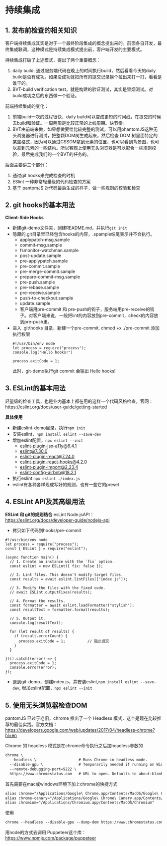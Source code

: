 # 持续集成
## 1. 发布前检查的相关知识

客户端持续集成其实是对于一个最终阶段集成的概念提出来的。前面各自开发，最终集成联调，这种模式是持续集成模式提出前，客户端开发的主要模式。

持续集成打破了上述模式，提出了两个重要概念：
1. daily build: 通过服务端代码在晚上的时间执行build，然后看看今天的daily build是否有成功。如果没成功就把所有的提交记录挨个拉出来打一打，看看是谁干的。
2. BVT-build verification test，就是构建的验证测试，其实是冒烟测试。对build成功之后的东西做一个验证。

前端持续集成的变化：
1. 前端build一次的过程很快，daily build可以变成更短的时间线，在提交的时候去build和验证。一周两周是比较正常的上线周期。快节奏。
2. BVT由前端来做，如果想做要给比较完整的测试，可以用phantomJS这种无头浏览器进行测试，把整颗DOM树生成起来，然后检查 DOM 树里面特定的某些格式，因为可以通过CSSOM拿到元素的位置，也可以看到背景图，也可以拿到元素的一些结构。所以客观上使用无头浏览器是可以配合一些规则校验，最后完成我们的一个BVT的任务的。

后面主要讲三个部分：
1. 通过git hooks来完成检查的时机
2. ESlint 一种非常轻量级的代码检查的方案
3. 基于 pantomJS 对代码最后生成的样子，做一些规则的校验和检查

## 2. git hooks的基本用法


**Client-Side Hooks**
+ 新建git-demo文件夹，创建README.md，并执行`git init`
+ 隐藏的.git目录里已经包含hooks的内容，.spample结尾表示并不会执行。
  - applypatch-msg.sample
  - commit-msg.sample
  - fsmonitor-watchman.sample
  - post-update.sample
  - pre-applypatch.sample
  - pre-commit.sample
  - pre-merge-commit.sample
  - prepare-commit-msg.sample
  - pre-push.sample
  - pre-rebase.sample
  - pre-receive.sample
  - push-to-checkout.sample
  - update.sample
  - 客户端用pre-commit 和 pre-push的钩子，服务端用pre-receive的钩子。对客户端来说，一般把lint的内容放到pre-commit，check的内容放到pre-push里。
+ 进入 .git\hooks 目录，新建一个pre-commit, chmod +x ./pre-commit 添加执行权限
  ```
  #!/usr/bin/env node
  let process = require("process");
  console.log("Hello hooks!")

  process.exitCode = 1;
  ```
  此时，git-demo执行git commit 会输出 Hello hooks!

## 3. ESLint的基本用法
轻量级的检查工具，也是业内基本上都在用的这样一个代码风格检查。官网：https://eslint.org/docs/user-guide/getting-started

**具体使用**
+ 新建eslint-demo目录，执行`npm init`
+ 安装eslint，`npm install eslint --save-dev`
+ 增加eslint配置，`npx eslint --init`
  - eslint-plugin-jsx-a11y@6.4.1
  - eslint@7.30.0
  - eslint-plugin-react@7.24.0
  - eslint-plugin-react-hooks@4.2.0
  - eslint-plugin-import@2.23.4
  - eslint-config-airbnb@18.2.1
+ 执行eslint `npx eslint ./index.js`
+ eslint有各种各样现成写好的规则，也有一些它的preset

## 4. ESLint API及其高级用法

**ESLint 和 git的规则结合**
esLint Node.jsAPI： https://eslint.org/docs/developer-guide/nodejs-api

+ 拷贝如下代码到hooks/pre-commit
```
#!/usr/bin/env node
let process = require("process");
const { ESLint } = require("eslint");

(async function main() {
  // 1. Create an instance with the `fix` option.
  const eslint = new ESLint({ fix: false });

  // 2. Lint files. This doesn't modify target files.
  const results = await eslint.lintFiles(["index.js"]);

  // 3. Modify the files with the fixed code.
  // await ESLint.outputFixes(results);

  // 4. Format the results.
  const formatter = await eslint.loadFormatter("stylish");
  const resultText = formatter.format(results);

  // 5. Output it.
  console.log(resultText);

  for (let result of results) {
    if (result.errorCount) {
      process.exitCode = 1;          // 阻止提交
    }
  }

})().catch((error) => {
  process.exitCode = 1;
  console.error(error);
});
```
+ 退到git-demo，创建index.js，并安装eslint,`npm install eslint --save-dev`, 增加eslint配置，`npx eslint --init`


## 5. 使用无头浏览器检查DOM

pantomJS 已过于老旧，chrome 推出了一个 Headless 模式，这个是现在比较推荐的最佳实践。官方文档：https://developers.google.com/web/updates/2017/04/headless-chrome?hl=en

Chrome 的 headless 模式是在chrome命令执行之后加headless参数的
```markdown
chrome \
  --headless \                   # Runs Chrome in headless mode.
  --disable-gpu \                # Temporarily needed if running on Windows.
  --remote-debugging-port=9222 \
  https://www.chromestatus.com   # URL to open. Defaults to about:blank.
```
首先需要在mac或windows环境下加上chrome的快捷方式
```markdown
alias chrome="/Applications/Google\ Chrome.app/Contents/MacOS/Google\ Chrome"
alias chrome-canary="/Applications/Google\ Chrome\ Canary.app/Contents/MacOS/Google\ Chrome\ Canary"
alias chromium="/Applications/Chromium.app/Contents/MacOS/Chromium"
```

使用
```markdown
chrome --headless --disable-gpu --dump-dom https://www.chromestatus.com/
```

用node的方式去调用 Puppeteer这个库：https://www.npmjs.com/package/puppeteer
